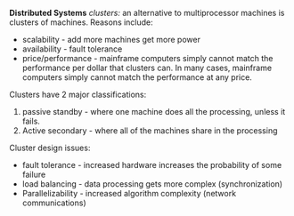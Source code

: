 **Distributed Systems**
*clusters:*
an alternative to multiprocessor machines is clusters of machines. Reasons include:
- scalability - add more machines get more power
- availability - fault tolerance
- price/performance - mainframe computers simply cannot match the performance per dollar that clusters can. In many cases, mainframe computers simply cannot match the performance at any price.

Clusters have 2 major classifications:
1. passive standby - where one machine does all the processing, unless it fails.
2. Active secondary - where all of the machines share in the processing

Cluster design issues:
- fault tolerance - increased hardware increases the probability of some failure
- load balancing - data processing gets more complex (synchronization)
- Parallelizability - increased algorithm complexity (network communications)

